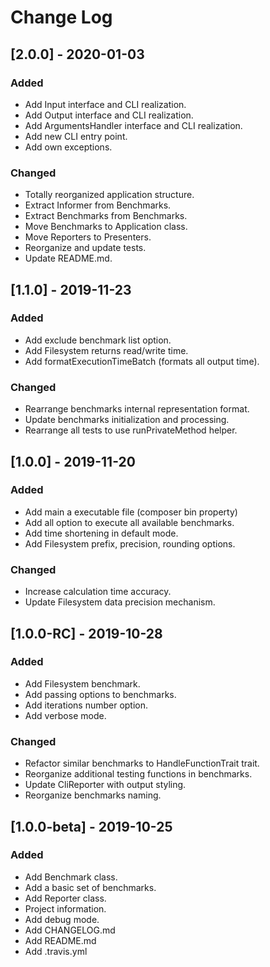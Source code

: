 # Change Log

## [2.0.0] - 2020-01-03
### Added
- Add Input interface and CLI realization.
- Add Output interface and CLI realization.
- Add ArgumentsHandler interface and CLI realization.
- Add new CLI entry point.
- Add own exceptions.

### Changed
- Totally reorganized application structure.
- Extract Informer from Benchmarks.
- Extract Benchmarks from Benchmarks.
- Move Benchmarks to Application class.
- Move Reporters to Presenters.
- Reorganize and update tests.
- Update README.md.

## [1.1.0] - 2019-11-23
### Added
- Add exclude benchmark list option.
- Add Filesystem returns read/write time.
- Add formatExecutionTimeBatch (formats all output time).

### Changed
- Rearrange benchmarks internal representation format.
- Update benchmarks initialization and processing.
- Rearrange all tests to use runPrivateMethod helper.

## [1.0.0] - 2019-11-20
### Added
- Add main a executable file (composer bin property)
- Add all option to execute all available benchmarks.
- Add time shortening in default mode.
- Add Filesystem prefix, precision, rounding options.

### Changed
- Increase calculation time accuracy.
- Update Filesystem data precision mechanism. 

## [1.0.0-RC] - 2019-10-28
### Added
- Add Filesystem benchmark.
- Add passing options to benchmarks.
- Add iterations number option.
- Add verbose mode.

### Changed
- Refactor similar benchmarks to HandleFunctionTrait trait.
- Reorganize additional testing functions in benchmarks.
- Update CliReporter with output styling.
- Reorganize benchmarks naming.

## [1.0.0-beta] - 2019-10-25
### Added
- Add Benchmark class.
- Add a basic set of benchmarks.
- Add Reporter class.
- Project information.
- Add debug mode.
- Add CHANGELOG.md
- Add README.md
- Add .travis.yml